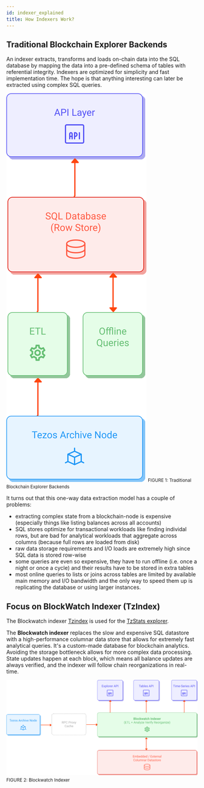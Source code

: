 ```yaml
---
id: indexer_explained
title: How Indexers Work?
---
```


## Traditional Blockchain Explorer Backends

An indexer extracts,
transforms and loads on-chain data into the SQL database by mapping the data
into a pre-defined schema of tables with referential integrity.
Indexers are optimized for simplicity and fast implementation time.
The hope is that anything interesting can later be extracted using complex SQL queries.

![](../../static/img/explorer/traditional_indexer.svg)
<small className="figure">FIGURE 1: Traditional Blockchain Explorer Backends</small>

It turns out that this one-way data extraction model has a couple of problems:
- extracting complex state from a blockchain-node is expensive (especially things like listing balances across all accounts)
- SQL stores optimize for transactional workloads like finding individal rows, but are bad for analytical workloads that aggregate across columns (because full rows are loaded from disk)
- raw data storage requirements and I/O loads are extremely high since SQL data is stored row-wise
- some queries are even so expensive, they have to run offline (i.e. once a night or once a cycle) and their results have to be stored in extra tables
- most online queries to lists or joins across tables are limited by available main memory and I/O bandwidth and the only way to speed them up is replicating the database or using larger instances.

## Focus on BlockWatch Indexer (TzIndex)

The Blockwatch indexer [Tzindex](https://github.com/blockwatch-cc/tzindex) is used for the [TzStats explorer](https://tzstats.com/).

The **Blockwatch indexer** replaces the slow
and expensive SQL datastore with a high-performance columnar data store
that allows for extremely fast analytical queries.
It's a custom-made database for blockchain analytics.
Avoiding the storage bottleneck allows for more complex data processing.
State updates happen at each block,
which means all balance updates are always verified,
and the indexer will follow chain reorganizations in real-time.

![](../../static/img/explorer/blockwatch_indexer.svg)
<small className="figure">FIGURE 2: Blockwatch Indexer</small>

